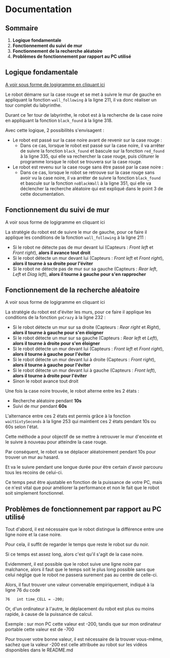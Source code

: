 # Documentation

## Sommaire
1. **Logique fondamentale**
2. **Fonctionnement du suivi de mur**
3. **Fonctionnement de la recherche aléatoire**
4. **Problèmes de fonctionnement par rapport au PC utilisé**

## Logique fondamentale
[A voir sous forme de logigramme en cliquant ici](https://github.com/Poblit0/TP-Info/blob/main/Logigrammes/TP%20Info%20-%20Logique%20fondamentale.pdf)

Le robot démarre sur la case rouge et se met à suivre le mur de gauche en appliquant la fonction `wall_following` à la ligne 211, il va donc réaliser un tour complet du labyrinthe.

Durant ce 1er tour de labyrinthe, le robot est à la recherche de la case noire en appliquant la fonction `black_found` à la ligne 318.

Avec cette logique, 2 possibilités s'envisagent :
- Le robot est passé sur la case noire avant de revenir sur la case rouge :
  - Dans ce cas, lorsque le robot est passé sur la case noire, il va arrêter de suivre la fonction `black_found` et bascule sur la fonction `red_found` à la ligne 335, qui elle va rechercher la case rouge, puis clôturer le programme lorsque le robot se trouvera sur la case rouge.
- Le robot est revenu sur la case rouge sans être passé par la case noire :
  - Dans ce cas, lorsque le robot se retrouve sur la case rouge sans avoir vu la case noire, il va arrêter de suivre la fonction `black_found` et bascule sur la fonction `noBlackWall` à la ligne 351, qui elle va déclencher la recherche aléatoire qui est expliqué dans le point 3 de cette documentation.

## Fonctionnement du suivi de mur
A voir sous forme de logigramme en cliquant ici

La stratégie du robot est de suivre le mur de gauche, pour ce faire il applique les conditions de la fonction `wall_following` à la ligne 211 :


- Si le robot ne détecte pas de mur devant lui (Capteurs : *Front left* et *Front right*), **alors il avance tout droit**
- Si le robot détecte un mur devant lui (Capteurs : *Front left* et *Front right*), **alors il tourne à sa droite pour l'éviter**
- Si le robot ne détecte pas de mur sur sa gauche (Capteurs : *Rear left*, *Left* et *Diag left*), **alors il tourne à gauche pour s'en rapprocher**

## Fonctionnement de la recherche aléatoire
A voir sous forme de logigramme en cliquant ici

La stratégie du robot est d'éviter les murs, pour ce faire il applique les conditions de la fonction `goCrazy` à la ligne 232 :

- Si le robot détecte un mur sur sa droite (Capteurs : *Rear right* et *Right*), **alors il tourne à gauche pour s'en éloigner**
- Si le robot détecte un mur sur sa gauche (Capteurs : *Rear left* et *Left*), **alors il tourne à droite pour s'en éloigner**
- Si le robot détecte un mur devant lui (Capteurs : *Front left* et *Front right*), **alors il tourne à gauche pour l'éviter**
- Si le robot détecte un mur devant lui à droite (Capteurs : *Front right*), **alors il tourne à gauche pour l'éviter**
- Si le robot détecte un mur devant lui à gauche (Capteurs : *Front left*), **alors il tourne à droite pour l'éviter**
- Sinon le robot avance tout droit

Une fois la case noire trouvée, le robot alterne entre les 2 états :
- Recherche aléatoire pendant **10s**
- Suivi de mur pendant **60s**

L'alternance entre ces 2 états est permis grâce à la fonction `waitSixtySeconds` à la ligne 253 qui maintient ces 2 états pendant 10s ou 60s selon l'état.

Cette méthode a pour objectif de se mettre à retrouver le mur d'enceinte et le suivre à nouveau pour atteindre la case rouge.

Par conséquent, le robot va se déplacer aléatoirement pendant 10s pour trouver un mur au hasard.

Et va le suivre pendant une longue durée pour être certain d'avoir parcouru tous les recoins de celui-ci.

Ce temps peut être ajustable en fonction de la puissance de votre PC, mais ce n'est vital que pour améliorer la performance et non le fait que le robot soit simplement fonctionnel.

## Problèmes de fonctionnement par rapport au PC utilisé

Tout d'abord, il est nécessaire que le robot distingue la différence entre une ligne noire et la case noire.

Pour cela, il suffit de regarder le temps que reste le robot sur du noir.

Si ce temps est assez long, alors c'est qu'il s'agit de la case noire.

Evidemment, il est possible que le robot suive une ligne noire par malchance, alors il faut que le temps soit le plus long possible sans que celui néglige que le robot ne passera surement pas au centre de celle-ci.

Alors, il faut trouver une valeur convenable empiriquement, indiqué à la ligne 76 du code

`76   int time_CELL = -200;`

Or, d'un ordinateur à l'autre, le déplacement du robot est plus ou moins rapide, à cause de la puissance de calcul.

Exemple : sur mon PC cette valeur est -200, tandis que sur mon ordinateur portable cette valeur est de -700

Pour trouver votre bonne valeur, il est nécessaire de la trouver vous-même, sachez que la valeur -200 est celle attribuée au robot sur les vidéos disponibles dans le README.md

